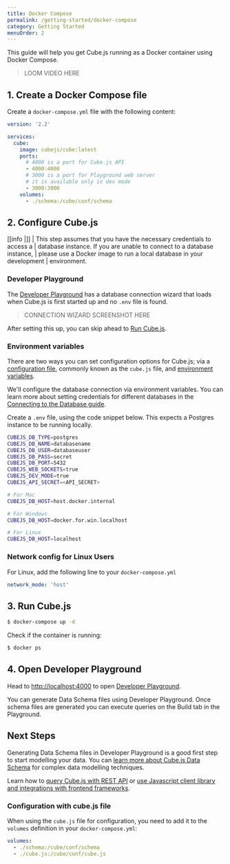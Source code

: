 ```yaml
---
title: Docker Compose
permalink: /getting-started/docker-compose
category: Getting Started
menuOrder: 2
---
```


This guide will help you get Cube.js running as a Docker container using Docker
Compose.

> LOOM VIDEO HERE

## 1. Create a Docker Compose file

Create a `docker-compose.yml` file with the following content:

```yaml
version: '2.2'

services:
  cube:
    image: cubejs/cube:latest
    ports:
      # 4000 is a port for Cube.js API
      - 4000:4000
      # 3000 is a port for Playground web server
      # it is available only in dev mode
      - 3000:3000
    volumes:
      - ./schema:/cube/conf/schema
```

## 2. Configure Cube.js

<!-- prettier-ignore-start -->
[[info |]]
| This step assumes that you have the necessary credentials to access a
| database instance. If you are unable to connect to a database instance,
| please use a Docker image to run a local database in your development
| environment.
<!-- prettier-ignore-end -->

### Developer Playground

The [Developer Playground][ref-devtools-playground] has a database connection
wizard that loads when Cube.js is first started up and no `.env` file is found.

> CONNECTION WIZARD SCREENSHOT HERE

After setting this up, you can skip ahead to [Run Cube.js](#3-run-cube-js).

### Environment variables

There are two ways you can set configuration options for Cube.js; via a
[configuration file][ref-config], commonly known as the `cube.js` file, and
[environment variables][ref-env-vars].

We'll configure the database connection via environment variables. You can learn
more about setting credentials for different databases in the [Connecting to the
Database guide][ref-connecting-to-the-database].

Create a `.env` file, using the code snippet below. This expects a Postgres
instance to be running locally.

```bash
CUBEJS_DB_TYPE=postgres
CUBEJS_DB_NAME=databasename
CUBEJS_DB_USER=databaseuser
CUBEJS_DB_PASS=secret
CUBEJS_DB_PORT=5432
CUBEJS_WEB_SOCKETS=true
CUBEJS_DEV_MODE=true
CUBEJS_API_SECRET=<API_SECRET>

# For Mac
CUBEJS_DB_HOST=host.docker.internal

# For Windows
CUBEJS_DB_HOST=docker.for.win.localhost

# For Linux
CUBEJS_DB_HOST=localhost
```

### Network config for Linux Users

For Linux, add the following line to your `docker-compose.yml`

```yaml
network_mode: 'host'
```

## 3. Run Cube.js

```bash
$ docker-compose up -d
```

Check if the container is running:

```bash
$ docker ps
```

## 4. Open Developer Playground

Head to [http://localhost:4000](http://localhost:4000) to open [Developer
Playground][ref-devtools-playground].

You can generate Data Schema files using Developer Playground. Once schema files
are generated you can execute queries on the Build tab in the Playground.

## Next Steps

Generating Data Schema files in Developer Playground is a good first step to
start modelling your data. You can [learn more about Cube.js Data
Schema][ref-cubejs-schema] for complex data modelling techniques.

Learn how to [query Cube.js with REST API][ref-rest-api] or [use Javascript
client library and integrations with frontend
frameworks][ref-frontend-introduction].

### Configuration with cube.js file

When using the `cube.js` file for configuration, you need to add it to the
`volumes` definition in your `docker-compose.yml`:

```yaml
volumes:
  - ./schema:/cube/conf/schema
  - ./cube.js:/cube/conf/cube.js
```

[ref-config]: /config
[ref-connecting-to-the-database]: /connecting-to-the-database
[ref-cubejs-schema]: /getting-started-cubejs-schema
[ref-devtools-playground]: /dev-tools/dev-playground
[ref-env-vars]: /reference/environment-variables
[ref-frontend-introduction]: /frontend-introduction
[ref-rest-api]: /rest-api
